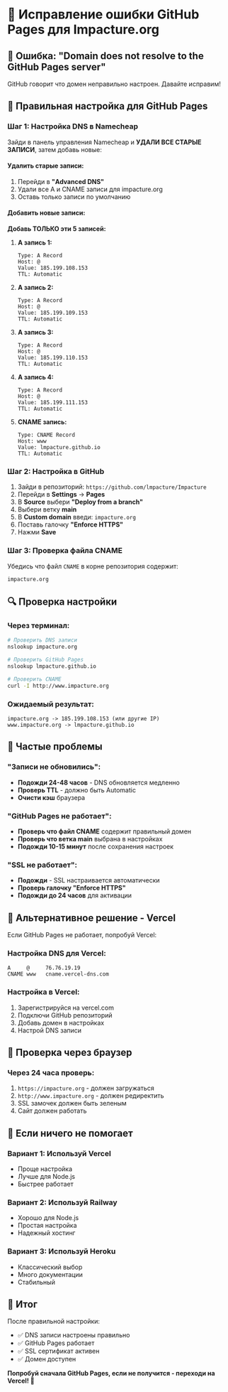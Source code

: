 # 🔧 Исправление ошибки GitHub Pages для Impacture.org

## 🚨 Ошибка: "Domain does not resolve to the GitHub Pages server"

GitHub говорит что домен неправильно настроен. Давайте исправим!

## 🎯 Правильная настройка для GitHub Pages

### Шаг 1: Настройка DNS в Namecheap

Зайди в панель управления Namecheap и **УДАЛИ ВСЕ СТАРЫЕ ЗАПИСИ**, затем добавь новые:

#### Удалить старые записи:
1. Перейди в **"Advanced DNS"**
2. Удали все A и CNAME записи для impacture.org
3. Оставь только записи по умолчанию

#### Добавить новые записи:

**Добавь ТОЛЬКО эти 5 записей:**

1. **A запись 1:**
   ```
   Type: A Record
   Host: @
   Value: 185.199.108.153
   TTL: Automatic
   ```

2. **A запись 2:**
   ```
   Type: A Record
   Host: @
   Value: 185.199.109.153
   TTL: Automatic
   ```

3. **A запись 3:**
   ```
   Type: A Record
   Host: @
   Value: 185.199.110.153
   TTL: Automatic
   ```

4. **A запись 4:**
   ```
   Type: A Record
   Host: @
   Value: 185.199.111.153
   TTL: Automatic
   ```

5. **CNAME запись:**
   ```
   Type: CNAME Record
   Host: www
   Value: lmpacture.github.io
   TTL: Automatic
   ```

### Шаг 2: Настройка в GitHub

1. Зайди в репозиторий: `https://github.com/lmpacture/Impacture`
2. Перейди в **Settings** → **Pages**
3. В **Source** выбери **"Deploy from a branch"**
4. Выбери ветку **main**
5. В **Custom domain** введи: `impacture.org`
6. Поставь галочку **"Enforce HTTPS"**
7. Нажми **Save**

### Шаг 3: Проверка файла CNAME

Убедись что файл `CNAME` в корне репозитория содержит:
```
impacture.org
```

## 🔍 Проверка настройки

### Через терминал:
```bash
# Проверить DNS записи
nslookup impacture.org

# Проверить GitHub Pages
nslookup lmpacture.github.io

# Проверить CNAME
curl -I http://www.impacture.org
```

### Ожидаемый результат:
```
impacture.org -> 185.199.108.153 (или другие IP)
www.impacture.org -> lmpacture.github.io
```

## 🚨 Частые проблемы

### "Записи не обновились":
- **Подожди 24-48 часов** - DNS обновляется медленно
- **Проверь TTL** - должно быть Automatic
- **Очисти кэш** браузера

### "GitHub Pages не работает":
- **Проверь что файл CNAME** содержит правильный домен
- **Проверь что ветка main** выбрана в настройках
- **Подожди 10-15 минут** после сохранения настроек

### "SSL не работает":
- **Подожди** - SSL настраивается автоматически
- **Проверь галочку "Enforce HTTPS"**
- **Подожди до 24 часов** для активации

## 🎯 Альтернативное решение - Vercel

Если GitHub Pages не работает, попробуй Vercel:

### Настройка DNS для Vercel:
```
A     @     76.76.19.19
CNAME www   cname.vercel-dns.com
```

### Настройка в Vercel:
1. Зарегистрируйся на vercel.com
2. Подключи GitHub репозиторий
3. Добавь домен в настройках
4. Настрой DNS записи

## 🔧 Проверка через браузер

### Через 24 часа проверь:
1. `https://impacture.org` - должен загружаться
2. `http://www.impacture.org` - должен редиректить
3. SSL замочек должен быть зеленым
4. Сайт должен работать

## 🚀 Если ничего не помогает

### Вариант 1: Используй Vercel
- Проще настройка
- Лучше для Node.js
- Быстрее работает

### Вариант 2: Используй Railway
- Хорошо для Node.js
- Простая настройка
- Надежный хостинг

### Вариант 3: Используй Heroku
- Классический выбор
- Много документации
- Стабильный

## 🎉 Итог

После правильной настройки:
- ✅ DNS записи настроены правильно
- ✅ GitHub Pages работает
- ✅ SSL сертификат активен
- ✅ Домен доступен

**Попробуй сначала GitHub Pages, если не получится - переходи на Vercel! 🚀** 